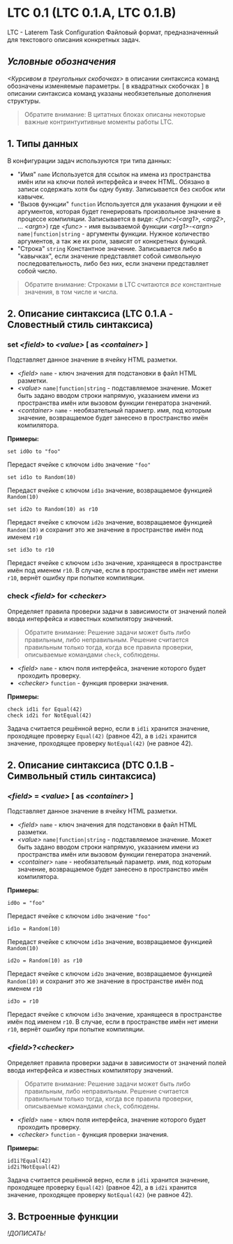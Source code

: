 # LTC 0.1 (LTC 0.1.A, LTC 0.1.B)

LTC - Laterem Task Configuration 
Файловый формат, предназначенный для текстового описания конкретных задач. 


## *Условные обозначения*
*<Курсивом в треугольных скобочках>* в описании синтаксиса команд обозначены изменяемые параметры.
[ в квадратных скобочках ] в описании синтаксиса команд указаны необязетельные дополнения структуры.
> Обратите внимание:
> В цитатных блоках описаны некоторые важные контринтуитивные моменты работы LTC.

## 1. Типы данных
В конфигурации задач используются три типа данных:
- "Имя" `name`
Используется для ссылок на имена из пространства имён или на ключи полей интерфейса и ячеек HTML. 
Обязано в записи содержать хотя бы одну букву. Записывается без скобок или кавычек. 
- "Вызов функции" `function`
 Используется для указания фунцкии и её аргументов, которая будет генерировать произвольное значение в процессе компиляции. 
 Записывается в виде:
*\<func\>*(*\<arg1\>*, *\<arg2\>*, ... *\<argn\>*)
где *\<func\>* - имя вызываемой функции
*\<arg1\>*-*\<argn\>* `name|function|string` - аргументы функции. Нужное количество аргументов, а так же их роли, зависят от конкретных функций.
- "Строка" `string`
Константное значение. 
Записывается либо в "кавычках", если значение представляет собой символьную последовательность, либо без них, если значени представляет собой число.
> Обратите внимание:
> Строками в LTC считаются *все* константные значения, в том числе и числа.

## 2. Описание синтаксиса (LTC 0.1.A - Словестный стиль синтаксиса)

### set *\<field\>* to *\<value\>* [ as *\<container\>* ]
Подставляет данное значение в ячейку HTML разметки. 

- *\<field\>* `name` - ключ значения для подстановки в файл HTML разметки. 
- *\<value\>* `name|function|string` - подставляемое значение. Может быть задано вводом строки напрямую, указанием имени из пространства имён или вызовом функции генератора значений.
- *\<container\>* `name` - необязательный параметр. имя, под которым значение, возвращаемое *<value>* будет занесено в пространство имён компилятора. 

**Примеры:**
```
set id0o to "foo"
```
Передаст ячейке с ключом `id0o` значение `"foo"`

```
set id1o to Random(10)
```
Передаст ячейке с ключом `id1o` значение, возвращаемое функцией `Random(10)`

```
set id2o to Random(10) as r10
```
Передаст ячейке с ключом `id2o` значение, возвращаемое функцией `Random(10)` и сохранит это же значение в пространстве имён под именем `r10`

```
set id3o to r10
```
Передаст ячейке с ключом `id3o` значение, хранящееся в пространстве имён под именем `r10`. В случае, если в пространстве имён нет имени `r10`, вернёт ошибку при попытке компиляции.

### check *\<field\>* for *\<checker\>*
Определяет правила проверки задачи в зависимости от значений полей ввода интерфейса и известных компилятору значений. 
> Обратите внимание: 
> Решение задачи может быть либо правильным, либо неправильным.
> Решение считается правильным только тогда, когда все правила проверки, описываемые командами `check`, соблюдены. 
- *\<field\>* `name` - ключ поля интерфейса, значение которого будет проходить проверку. 
- *\<checker\>* `function` - функция проверки значения.

**Примеры:**
```
check id1i for Equal(42)
check id2i for NotEqual(42)
```
Задача считается решённой верно, если в `id1i` хранится значение, проходящее проверку `Equal(42)` (равное 42), а в `id2i` хранится значение, проходящее проверку `NotEqual(42)` (не равное 42).

## 2. Описание синтаксиса (DTC 0.1.B - Символьный стиль синтаксиса)

### *\<field\>* = *\<value\>* [ as *\<container\>* ]
Подставляет данное значение в ячейку HTML разметки. 

- *\<field\>* `name` - ключ значения для подстановки в файл HTML разметки. 
- *\<value\>* `name|function|string` - подставляемое значение. Может быть задано вводом строки напрямую, указанием имени из пространства имён или вызовом функции генератора значений.
- *\<container\>* `name` - необязательный параметр. имя, под которым значение, возвращаемое *<value>* будет занесено в пространство имён компилятора. 

**Примеры:**
```
id0o = "foo"
```
Передаст ячейке с ключом `id0o` значение `"foo"`

```
id1o = Random(10)
```
Передаст ячейке с ключом `id1o` значение, возвращаемое функцией `Random(10)`

```
id2o = Random(10) as r10
```
Передаст ячейке с ключом `id2o` значение, возвращаемое функцией `Random(10)` и сохранит это же значение в пространстве имён под именем `r10`

```
id3o = r10
```
Передаст ячейке с ключом `id3o` значение, хранящееся в пространстве имён под именем `r10`. В случае, если в пространстве имён нет имени `r10`, вернёт ошибку при попытке компиляции.

### *\<field\>*?*\<checker\>*
Определяет правила проверки задачи в зависимости от значений полей ввода интерфейса и известных компилятору значений. 
> Обратите внимание: 
> Решение задачи может быть либо правильным, либо неправильным.
> Решение считается правильным только тогда, когда все правила проверки, описываемые командами `check`, соблюдены. 
- *\<field\>* `name` - ключ поля интерфейса, значение которого будет проходить проверку. 
- *\<checker\>* `function` - функция проверки значения.

**Примеры:**
```
id1i?Equal(42)
id2i?NotEqual(42)
```
Задача считается решённой верно, если в `id1i` хранится значение, проходящее проверку `Equal(42)` (равное 42), а в `id2i` хранится значение, проходящее проверку `NotEqual(42)` (не равное 42).


## 3. Встроенные функции

*!ДОПИСАТЬ!*


